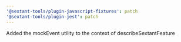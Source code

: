 ```yaml
---
'@sextant-tools/plugin-javascript-fixtures': patch
'@sextant-tools/plugin-jest': patch
---
```


Added the mockEvent utility to the context of describeSextantFeature
